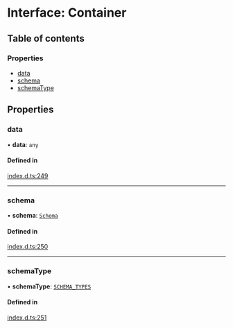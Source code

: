 # Interface: Container

## Table of contents

### Properties

- [data](Container.md#data)
- [schema](Container.md#schema)
- [schemaType](Container.md#schematype)

## Properties

### data

• **data**: `any`

#### Defined in

[index.d.ts:249](https://github.com/mostafa/xk6-kafka/blob/main/api-docs/index.d.ts#L249)

---

### schema

• **schema**: [`Schema`](Schema.md)

#### Defined in

[index.d.ts:250](https://github.com/mostafa/xk6-kafka/blob/main/api-docs/index.d.ts#L250)

---

### schemaType

• **schemaType**: [`SCHEMA_TYPES`](../enums/SCHEMA_TYPES.md)

#### Defined in

[index.d.ts:251](https://github.com/mostafa/xk6-kafka/blob/main/api-docs/index.d.ts#L251)
